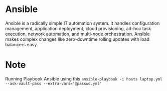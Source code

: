 # Ansible
Ansible is a radically simple IT automation system. It handles configuration management, application deployment, cloud provisioning, ad-hoc task execution, network automation, and multi-node orchestration. Ansible makes complex changes like zero-downtime rolling updates with load balancers easy.

# Note
Running Playbook Ansible using this ```ansible-playbook -i hosts laptop.yml --ask-vault-pass --extra-vars='@passwd.yml'```
